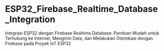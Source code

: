 # ESP32_Firebase_Realtime_Database_Integration
Integrasi ESP32 dengan Firebase Realtime Database: Panduan Mudah untuk Terhubung ke Internet, Mengirim Data, dan Melakukan Otentikasi dengan Firebase pada Proyek IoT ESP32
